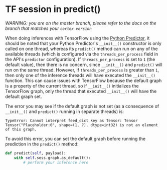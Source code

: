 # TF session in predict\(\)

_WARNING: you are on the master branch, please refer to the docs on the branch that matches your `cortex version`_

When doing inferences with TensorFlow using the [Python Predictor](../deployments/predictors.md#python-predictor), it should be noted that your Python Predictor's `__init__()` constructor is only called on one thread, whereas its `predict()` method can run on any of the available threads \(which is configured via the `threads_per_process` field in the API's `predictor` configuration\). If `threads_per_process` is set to `1` \(the default value\), then there is no concern, since `__init__()` and `predict()` will run on the same thread. However, if `threads_per_process` is greater than `1`, then only one of the inference threads will have executed the `__init__()` function. This can cause issues with TensorFlow because the default graph is a property of the current thread, so if `__init__()` initializes the TensorFlow graph, only the thread that executed `__init__()` will have the default graph set.

The error you may see if the default graph is not set \(as a consequence of `__init__()` and `predict()` running in separate threads\) is:

```text
TypeError: Cannot interpret feed_dict key as Tensor: Tensor Tensor("Placeholder:0", shape=(1, ?), dtype=int32) is not an element of this graph.
```

To avoid this error, you can set the default graph before running the prediction in the `predict()` method:

```python
def predict(self, payload):
    with self.sess.graph.as_default():
        # perform your inference here
```

